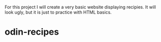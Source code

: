 For this project I will create a very basic website displaying recipies.
It will look ugly, but it is just to practice with HTML basics.
# odin-recipes
